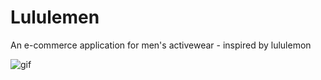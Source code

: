 # Lululemen

An e-commerce application for men's activewear - inspired by lululemon

![gif](https://media.giphy.com/media/cge9nG7e7wKWbMm9cY/giphy.gif)